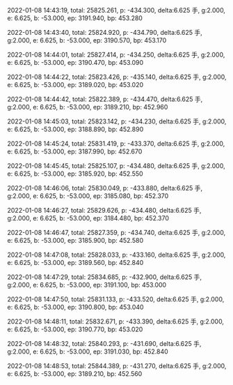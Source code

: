2022-01-08 14:43:19, total: 25825.261, p: -434.300, delta:6.625 手, g:2.000, e: 6.625, b: -53.000, ep: 3191.940, bp: 453.280

2022-01-08 14:43:40, total: 25824.920, p: -434.790, delta:6.625 手, g:2.000, e: 6.625, b: -53.000, ep: 3190.570, bp: 453.170

2022-01-08 14:44:01, total: 25827.414, p: -434.250, delta:6.625 手, g:2.000, e: 6.625, b: -53.000, ep: 3190.470, bp: 453.090

2022-01-08 14:44:22, total: 25823.426, p: -435.140, delta:6.625 手, g:2.000, e: 6.625, b: -53.000, ep: 3189.020, bp: 453.020

2022-01-08 14:44:42, total: 25822.389, p: -434.470, delta:6.625 手, g:2.000, e: 6.625, b: -53.000, ep: 3189.210, bp: 452.960

2022-01-08 14:45:03, total: 25823.142, p: -434.230, delta:6.625 手, g:2.000, e: 6.625, b: -53.000, ep: 3188.890, bp: 452.890

2022-01-08 14:45:24, total: 25831.419, p: -433.370, delta:6.625 手, g:2.000, e: 6.625, b: -53.000, ep: 3187.990, bp: 452.670

2022-01-08 14:45:45, total: 25825.107, p: -434.480, delta:6.625 手, g:2.000, e: 6.625, b: -53.000, ep: 3185.920, bp: 452.550

2022-01-08 14:46:06, total: 25830.049, p: -433.880, delta:6.625 手, g:2.000, e: 6.625, b: -53.000, ep: 3185.080, bp: 452.370

2022-01-08 14:46:27, total: 25829.626, p: -434.480, delta:6.625 手, g:2.000, e: 6.625, b: -53.000, ep: 3184.480, bp: 452.370

2022-01-08 14:46:47, total: 25827.359, p: -434.740, delta:6.625 手, g:2.000, e: 6.625, b: -53.000, ep: 3185.900, bp: 452.580

2022-01-08 14:47:08, total: 25828.033, p: -433.160, delta:6.625 手, g:2.000, e: 6.625, b: -53.000, ep: 3189.560, bp: 452.840

2022-01-08 14:47:29, total: 25834.685, p: -432.900, delta:6.625 手, g:2.000, e: 6.625, b: -53.000, ep: 3191.100, bp: 453.000

2022-01-08 14:47:50, total: 25831.133, p: -433.520, delta:6.625 手, g:2.000, e: 6.625, b: -53.000, ep: 3190.800, bp: 453.040

2022-01-08 14:48:11, total: 25832.671, p: -433.390, delta:6.625 手, g:2.000, e: 6.625, b: -53.000, ep: 3190.770, bp: 453.020

2022-01-08 14:48:32, total: 25840.293, p: -431.690, delta:6.625 手, g:2.000, e: 6.625, b: -53.000, ep: 3191.030, bp: 452.840

2022-01-08 14:48:53, total: 25844.389, p: -431.270, delta:6.625 手, g:2.000, e: 6.625, b: -53.000, ep: 3189.210, bp: 452.560